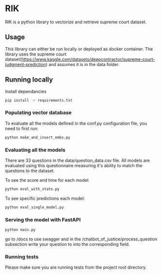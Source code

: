 # RIK

RIK is a python library to vectorize and retrieve supreme court dataset.

## Usage

This library can either be run locally or deployed as docker container. The library uses the supreme court dataset(https://www.kaggle.com/datasets/deepcontractor/supreme-court-judgment-prediction) and assumes it is in the data folder.

## Running locally

Install dependancies

```bash
pip install -r requirements.txt
```
### Populating vector database
To evaluate all the models defined in the conf.py configuration file, you need to first run:
```bash
python make_and_insert_embs.py
```
### Evaluating all the models

There are 33 questions in the data/question_data.csv file. All models are evaluated using this questionnaire measuring it's ability to match the questions to the dataset.

To see the score and time for each model. 

```bash
python eval_with_stats.py
```

To see specific predictions each model:

```bash
python eval_single_model.py
```

### Serving the model with FastAPI

```bash
python main.py
```
go to /docs to use swagger and in the /chatbot_of_justice/process_question subsection write your question to  into the corresponding field.

### Running tests

Please make sure you are running tests from the project root directory.
